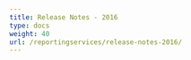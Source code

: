 ```yaml
---
title: Release Notes - 2016
type: docs
weight: 40
url: /reportingservices/release-notes-2016/
---
```



